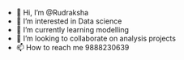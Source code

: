 - 👋 Hi, I’m @Rudraksha 
- 👀 I’m interested in Data science 
- 🌱 I’m currently learning modelling 
- 💞️ I’m looking to collaborate on analysis projects 
- 📫 How to reach me 9888230639

<!---
RudraKirthi/RudraKirthi is a ✨ special ✨ repository because its `README.md` (this file) appears on your GitHub profile.
You can click the Preview link to take a look at your changes.
--->
